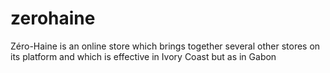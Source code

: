 # zerohaine
Zéro-Haine is an online store which brings together several other stores on its platform and which is effective in Ivory Coast but as in Gabon
